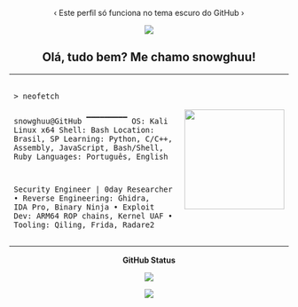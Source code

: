 <p align="center">
  ‹ Este perfil só funciona no tema escuro do GitHub ›
</p>

<p align="center">
  <img src="https://capsule-render.vercel.app/api?type=waving&height=100&color=00BFFF&section=header"/>
</p>

<h2 align="center">Olá, tudo bem? Me chamo snowghuu!</h2>

<table align="center">
  <tr>
    <td>
<pre>
<code>
> neofetch

snowghuu@GitHub
▔▔▔▔▔▔▔▔▔
OS: Kali Linux x64
Shell: Bash
Location: Brasil, SP
Learning: Python, C/C++, Assembly, JavaScript, Bash/Shell, Ruby
Languages: Português, English

Security Engineer | 0day Researcher
• Reverse Engineering: Ghidra, IDA Pro, Binary Ninja
• Exploit Dev: ARM64 ROP chains, Kernel UAF
• Tooling: Qiling, Frida, Radare2
</code>
</pre>
    </td>
    <td>
      <img src="https://raw.githubusercontent.com/voidkernel/voidkernel/main/04659a0d-5805-4cb1-9edc-cd714c3c315a.png" width="180px"/>
    </td>
  </tr>
</table>

<p align="center"><strong>GitHub Status</strong></p>

<p align="center">
  <a href="#"><img src="https://readme-typing-svg.herokuapp.com?font=SUSE&size=40&duration=1&pause=2000&color=00BFFF&center=true&vCenter=true&width=500&height=50&lines=Welcome+to+my+profile!" /></a>
</p>

<p align="center">
  <a href="#"><img src="https://komarev.com/ghpvc/?username=snowghuu&style=for-the-badge&label=Views:&color=gray"/></a>
</p>
